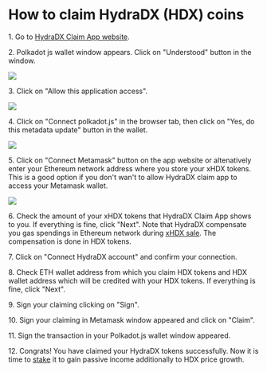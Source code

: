 # How to claim HydraDX (HDX) coins

1\. Go to [HydraDX Claim App website](https://claim.hydradx.io/).

2\. Polkadot js wallet window appears. Click on "Understood" button in the window.

![](../../.gitbook/assets/05\_dot\_wallet\_appears.png)

3\. Click on "Allow this application access".

![](../../.gitbook/assets/06\_hdx\_claim\_app\_allow\_access.PNG)

4\. Click on "Connect polkadot.js" in the browser tab, then click on "Yes, do this metadata update" button in the wallet.

![](../../.gitbook/assets/07\_connect\_button\_and\_metadata\_update.PNG)

5\. Click on "Connect Metamask" button on the app website or altenatively enter your Ethereum network address where you store your xHDX tokens. This is a good option if you don't wan't to allow HydraDX claim app to access your Metamask wallet.

![](../../.gitbook/assets/08\_connect\_metamask\_button.png)

6\. Check the amount of your xHDX tokens that HydraDX Claim App shows to you. If everything is fine, click "Next". Note that HydraDX compensate you gas spendings in Ethereum network during [xHDX sale](how-to-buy-hydradx-hdx.md). The compensation is done in HDX tokens.

7\. Click on "Connect HydraDX account" and confirm your connection.

8\. Check ETH wallet address from which you claim HDX tokens and HDX wallet address which will be credited with your HDX tokens. If everything is fine, click "Next".&#x20;

9\. Sign your claiming clicking on "Sign".

10\. Sign your claiming in Metamask window appeared and click on "Claim".

11\. Sign the transaction in your Polkadot.js wallet window appeared.

12\. Congrats! You have claimed your HydraDX tokens successfully. Now it is time to [stake](how-to-stake-hydradx-hdx.md) it to gain passive income additionally to HDX price growth.
